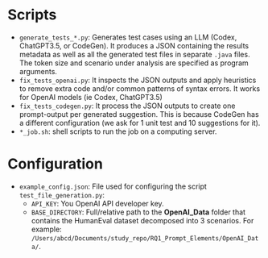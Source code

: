 # Scripts

- `generate_tests_*.py`:
Generates test cases using an LLM (Codex, ChatGPT3.5, or CodeGen). It produces a JSON containing the results metadata as well as all the generated test files in separate `.java` files. 
The token size and scenario under analysis are specified as program arguments.
- `fix_tests_openai.py`: It inspects the JSON outputs and apply heuristics to remove extra code and/or common patterns of syntax errors. It works for OpenAI models (ie Codex, ChatGPT3.5)
- `fix_tests_codegen.py`: It process the JSON outputs to create one prompt-output per generated suggestion. This is because CodeGen has a different configuration (we ask for 1 unit test and 10 suggestions for it).
- `*_job.sh`: shell scripts to run the job on a computing server.

# Configuration
- `example_config.json`: File used for configuring the script `test_file_generation.py`: 
	- `API_KEY`: You OpenAI API developer key.
	- `BASE_DIRECTORY`: Full/relative path to the **OpenAI_Data** folder that contains the HumanEval dataset decomposed into 3 scenarios. For example: `/Users/abcd/Documents/study_repo/RQ1_Prompt_Elements/OpenAI_Data/`.


